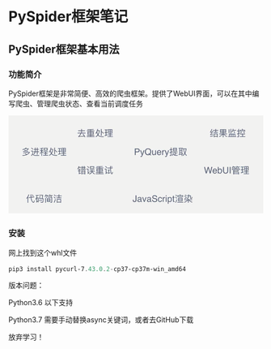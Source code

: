# PySpider框架笔记

## PySpider框架基本用法

### 功能简介

PySpider框架是非常简便、高效的爬虫框架。提供了WebUI界面，可以在其中编写爬虫、管理爬虫状态、查看当前调度任务

![1558523585714](./img/short_intro.png)

### 安装

网上找到这个whl文件

```powershell
pip3 install pycurl-7.43.0.2-cp37-cp37m-win_amd64
```

版本问题：

Python3.6 以下支持

Python3.7 需要手动替换async关键词，或者去GitHub下载



放弃学习！